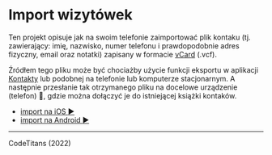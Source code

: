 # Import wizytówek

Ten projekt opisuje jak na swoim telefonie zaimportować plik kontaku (tj. zawierający: imię, nazwisko, numer telefonu i prawdopodobnie adres fizyczny, email oraz notatki) zapisany w formacie [vCard](https://pl.wikipedia.org/wiki/VCard) (.vcf).

Źródłem tego pliku może być chociażby użycie funkcji eksportu w aplikacji [Kontakty](https://play.google.com/store/apps/details?id=com.google.android.contacts&hl=pl) lub podobnej na telefonie lub komputerze stacjonarnym. A następnie przesłanie tak otrzymanego pliku na docelowe urządzenie (telefon) :iphone:, gdzie można dołączyć je do istniejącej książki kontaków.

* [import na iOS :arrow_forward:](./ios-import.md)
* [import na Android :arrow_forward:](./android-import.md)

--------
CodeTitans (2022)
